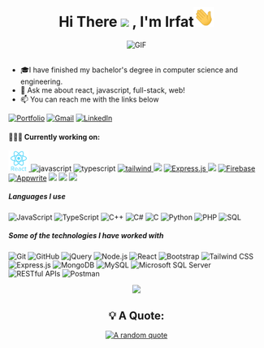 
<h1 align="Center">  Hi There <img src="https://media.giphy.com/media/WUlplcMpOCEmTGBtBW/giphy.gif" width="40px"> , I'm Irfat<img src="https://raw.githubusercontent.com/ABSphreak/ABSphreak/master/gifs/Hi.gif" width="40px" /> </h1>
<div align="center">
    <img align="center" alt="GIF" src="https://github.com/abhisheknaiidu/abhisheknaiidu/blob/master/code.gif?raw=true" width="500" height="320" />
</div>

<br>

- 🎓I have finished my bachelor's degree in computer science and engineering.
- :speech_balloon: Ask me about react, javascript, full-stack, web!
- :mailbox: You can reach me with the links below

[![Portfolio](https://img.shields.io/badge/-PORTFOLIO-0078D4?style=for-the-badge&logo=google-chrome&logoColor=white)](https://irfatportfolio.vercel.app/)
[![Gmail](https://img.shields.io/badge/-GMAIL-D14836?style=for-the-badge&logo=gmail&logoColor=white)](mailto:imirfat10@gmail.com)
[![LinkedIn](https://img.shields.io/badge/-LINKEDIN-0077B5?style=for-the-badge&logo=linkedin&logoColor=white)](https://www.linkedin.com/in/mohammad-irfat-8a127a220/)

#### 👨🏻‍💻 Currently working on:


<a href="https://reactjs.org/" target="_blank" rel="noreferrer"> <img src="https://raw.githubusercontent.com/devicons/devicon/master/icons/react/react-original-wordmark.svg" alt="react"     width="40" height="40"/> </a>
    <a src="https://www.javascript.com/"><img src="https://img.icons8.com/color/48/000000/javascript.png" alt="javascript" width="40" height="40"/></a>
    <a src="https://www.typescriptlang.org/"><img src="https://profilinator.rishav.dev/skills-assets/typescript-original.svg" alt="typescript" width="35" height="35"/></a>
    <a href="https://tailwindcss.com/" target="_blank" rel="noreferrer"> <img src="https://www.vectorlogo.zone/logos/tailwindcss/tailwindcss-icon.svg" alt="tailwind" width="40" height="40"/> </a>
    <a src="https://nodejs.org/"><img src="https://img.icons8.com/color/48/000000/nodejs.png"/></a>
    <a href="https://expressjs.com/" target="_blank"><img style="object-fit: contain;" src="https://iotbyhvm.ooo/wp-content/uploads/2019/01/expressjs-800x445.png" alt="Express.js" width="40" height="40" />  </a> 
    <a src="https://www.mongodb.com/"><img src="https://img.icons8.com/color/48/000000/mongodb.png"/></a>
    <a href="https://firebase.google.com/" target="_blank"><img src="https://profilinator.rishav.dev/skills-assets/firebase.png" alt="Firebase" width="40" height="40" /></a>
    <a href="https://firebase.google.com/" target="_blank"><img src="https://appwrite.io/images/logos/appwrite.svg" alt="Appwrite" width="40" height="40" /></a>
    <a src="https://visualstudio.microsoft.com/"><img src="https://img.icons8.com/color/48/000000/visual-studio.png"/></a>
    <a src="https://www.npmjs.com/"><img src="https://img.icons8.com/color/48/000000/npm.png"/></a>
    <a src="https://github.com/"><img src="https://img.icons8.com/color/48/000000/github--v1.png"/></a>



##### Languages I use

![JavaScript](https://img.shields.io/badge/-JavaScript-000000?style=flat&logo=javascript)
![TypeScript](https://img.shields.io/badge/-TypeScript-000000?style=flat&logo=typescript)
![C++](https://img.shields.io/badge/-C++-000000?style=flat&logo=c%2B%2B)
![C#](https://img.shields.io/badge/-C%23-000000?style=flat&logo=csharp)
![C](https://img.shields.io/badge/-C-000000?style=flat&logo=c)
![Python](https://img.shields.io/badge/-Python-000000?style=flat&logo=python)
![PHP](https://img.shields.io/badge/-PHP-000000?style=flat&logo=php)
![SQL](https://img.shields.io/badge/-SQL-000000?style=flat&logo=postgresql)

##### Some of the technologies I have worked with

![Git](https://img.shields.io/badge/-Git-222222?style=flat&logo=git&logoColor=F05032)
![GitHub](https://img.shields.io/badge/-GitHub-222222?style=flat&logo=github&logoColor=181717)
![jQuery](https://img.shields.io/badge/-jQuery-222222?style=flat&logo=jQuery&logoColor=0769AD)
![Node.js](https://img.shields.io/badge/-Node.js-222222?style=flat&logo=node.js&logoColor=339933)
![React](https://img.shields.io/badge/-React-222222?style=flat&logo=React&logoColor=61DAFB)
![Bootstrap](https://img.shields.io/badge/-Bootstrap-222222?style=flat&logo=Bootstrap&logoColor=61DAFB)
![Tailwind CSS](https://img.shields.io/badge/-Tailwind_CSS-222222?style=flat&logo=tailwind-css&logoColor=38B2AC)
![Express.js](https://img.shields.io/badge/-Express.js-222222?style=flat&logo=express&logoColor=000000)
![MongoDB](https://img.shields.io/badge/-MongoDB-222222?style=flat&logo=mongodb&logoColor=47A248)
![MySQL](https://img.shields.io/badge/-MySQL-222222?style=flat&logo=mysql&logoColor=4479A1)
![Microsoft SQL Server](https://img.shields.io/badge/-Microsoft_SQL_Server-222222?style=flat&logo=microsoft-sql-server&logoColor=CC2927)
![RESTful APIs](https://img.shields.io/badge/-RESTful_APIs-222222?style=flat&logo=rest-api&logoColor=009688)
![Postman](https://img.shields.io/badge/-Postman-222222?style=flat&logo=postman&logoColor=FF6C37)

<p align="center">
  <img src="https://github-readme-stats.vercel.app/api/top-langs/?username=Irfat7&theme=radical&hide=glsl,python" />
</p>

<div align="center">
    
## 💡 A Quote:    
[![A random quote](https://quotes-github-readme.vercel.app/api?type=horizontal&theme=dark)](https://github.com/piyushsuthar/github-readme-quotes)

</div>
